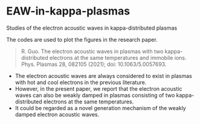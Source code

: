 # EAW-in-kappa-plasmas
Studies of the electron acoustic waves in kappa-distributed plasmas

The codes are used to plot the figures in the research paper.

> R. Guo. The electron acoustic waves in plasmas with two kappa-distributed electrons at the same temperatures and immobile ions. Phys. Plasmas 28, 082105 (2021); doi: 10.1063/5.0057693.

- The electron acoustic waves are always considered to exist in plasmas with hot and cool electrons in the previous literature.
- However, in the present paper, we report that the electron acoustic waves can also be weakly damped in plasmas consisting of two kappa-distributed electrons at the same temperatures.
- It could be regarded as a novel generation mechanism of the weakly damped electron acoustic waves.
